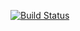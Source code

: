 [![Build Status](https://travis-ci.org/chakrit/go-calc.svg)](https://travis-ci.org/chakrit/go-calc)
